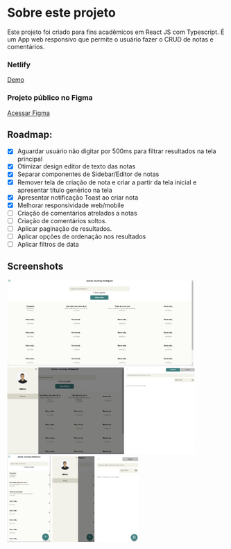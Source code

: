 # Sobre este projeto

Este projeto foi criado para fins acadêmicos em React JS com Typescript. É um App web responsivo que permite o usuário fazer o CRUD de notas e comentários.

### Netlify
<a href="https://pensive-shirley-9b5d0f.netlify.app/" alt="Acesso Netlify" target="_blank">Demo</a>

### Projeto público no Figma
<a href="https://www.figma.com/file/NOHq2hHsl4m10QIDKQiYSm/Jonas-Journey-Notes" alt="Acesso projet oFigma" target="_blank">Acessar Figma</a>


## Roadmap:
  - [x] Aguardar usuário não digitar por 500ms para filtrar resultados na tela principal
  - [x] Otimizar design editor de texto das notas
  - [x] Separar componentes de Sidebar/Editor de notas
  - [x] Remover tela de criação de nota e criar a partir da tela inicial e apresentar título genérico na tela
  - [x] Apresentar notificação Toast ao criar nota
  - [x] Melhorar responsividade web/mobile
  - [ ] Criação de comentários atrelados a notas
  - [ ] Criação de comentários soltos.
  - [ ] Aplicar paginação de resultados.
  - [ ] Aplicar opções de ordenação nos resultados
  - [ ] Aplicar filtros de data

## Screenshots

<img src="https://raw.githubusercontent.com/heroneto/jonasjourney-notepad-web/master/screenshots/listanotas.png" alt="Desktop-NoteList" style="height: 200px">

<img src="https://raw.githubusercontent.com/heroneto/jonasjourney-notepad-web/master/screenshots/sidebar.png" alt="Desktop-Sidebar" style="height: 200px">

<img src="https://raw.githubusercontent.com/heroneto/jonasjourney-notepad-web/master/screenshots/noteedit.png" alt="Desktop-NoteEdit" style="height: 200px">



<div>
<img src="https://raw.githubusercontent.com/heroneto/jonasjourney-notepad-web/master/screenshots/listanotas_mobile.png" alt="Mobile-NoteList" style="height: 200px"/>

<img src="https://raw.githubusercontent.com/heroneto/jonasjourney-notepad-web/master/screenshots/sidebar_mobile.png" alt="Mobile-Sidebar" style="height: 198px"/>

<img src="https://raw.githubusercontent.com/heroneto/jonasjourney-notepad-web/master/screenshots/noteedit_mobile.png" alt="Mobile-NoteEdit" style="height: 198px"/>
</div>





